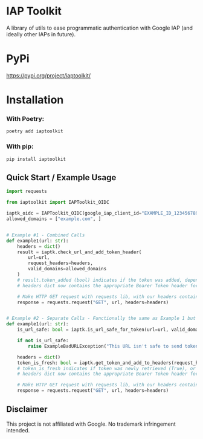 # IAP Toolkit

A library of utils to ease programmatic authentication with Google IAP (and ideally other IAPs in future).

# PyPi
https://pypi.org/project/iaptoolkit/

# Installation
### With Poetry:
`poetry add iaptoolkit`

### With pip:
`pip install iaptoolkit`

## Quick Start / Example Usage

```python
import requests

from iaptoolkit import IAPToolkit_OIDC

iaptk_oidc = IAPToolkit_OIDC(google_iap_client_id="EXAMPLE_ID_123456789ABCDEF")
allowed_domains = ["example.com", ]


# Example #1 - Combined Calls
def example1(url: str):
    headers = dict()
    result = iaptk.check_url_and_add_token_header(
        url=url,
        request_headers=headers,
        valid_domains=allowed_domains
    )
    # result.token_added (bool) indicates if the token was added, depending on whether or not URL was valid
    # headers dict now contains the appropriate Bearer Token header for Google IAP

    # Make HTTP GET request with requests lib, with our headers containing bearer token to auth with IAP
    response = requests.request("GET", url, headers=headers)


# Example #2 - Separate Calls - Functionally the same as Example 1 but more flexibility in URL validation
def example1(url: str):
    is_url_safe: bool = iaptk.is_url_safe_for_token(url=url, valid_domains=valid_domains)

    if not is_url_safe:
        raise ExampleBadURLException("This URL isn't safe to send token headers to!")

    headers = dict()
    token_is_fresh: bool = iaptk.get_token_and_add_to_headers(request_headers=headers)
    # token_is_fresh indicates if token was newly retrieved (True), or if a cached token was reused (False)
    # headers dict now contains the appropriate Bearer Token header for Google IAP

    # Make HTTP GET request with requests lib, with our headers containing bearer token to auth with IAP
    response = requests.request("GET", url, headers=headers)

```

## Disclaimer

This project is not affiliated with Google. No trademark infringement intended.
